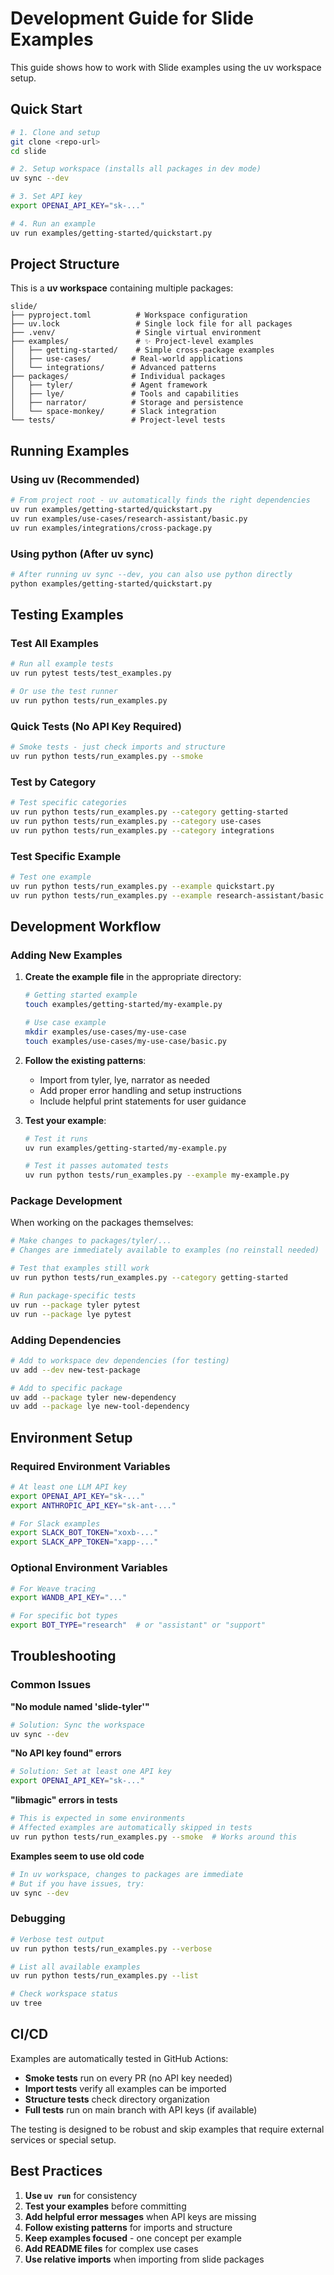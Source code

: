 # Development Guide for Slide Examples

This guide shows how to work with Slide examples using the uv workspace setup.

## Quick Start

```bash
# 1. Clone and setup
git clone <repo-url>
cd slide

# 2. Setup workspace (installs all packages in dev mode)
uv sync --dev

# 3. Set API key
export OPENAI_API_KEY="sk-..."

# 4. Run an example
uv run examples/getting-started/quickstart.py
```

## Project Structure

This is a **uv workspace** containing multiple packages:

```
slide/
├── pyproject.toml          # Workspace configuration
├── uv.lock                 # Single lock file for all packages
├── .venv/                  # Single virtual environment
├── examples/               # ✨ Project-level examples
│   ├── getting-started/    # Simple cross-package examples
│   ├── use-cases/         # Real-world applications
│   └── integrations/      # Advanced patterns
├── packages/              # Individual packages
│   ├── tyler/             # Agent framework
│   ├── lye/               # Tools and capabilities
│   ├── narrator/          # Storage and persistence
│   └── space-monkey/      # Slack integration
└── tests/                 # Project-level tests
```

## Running Examples

### Using uv (Recommended)

```bash
# From project root - uv automatically finds the right dependencies
uv run examples/getting-started/quickstart.py
uv run examples/use-cases/research-assistant/basic.py
uv run examples/integrations/cross-package.py
```

### Using python (After uv sync)

```bash
# After running uv sync --dev, you can also use python directly
python examples/getting-started/quickstart.py
```

## Testing Examples

### Test All Examples

```bash
# Run all example tests
uv run pytest tests/test_examples.py

# Or use the test runner
uv run python tests/run_examples.py
```

### Quick Tests (No API Key Required)

```bash
# Smoke tests - just check imports and structure
uv run python tests/run_examples.py --smoke
```

### Test by Category

```bash
# Test specific categories
uv run python tests/run_examples.py --category getting-started
uv run python tests/run_examples.py --category use-cases
uv run python tests/run_examples.py --category integrations
```

### Test Specific Example

```bash
# Test one example
uv run python tests/run_examples.py --example quickstart.py
uv run python tests/run_examples.py --example research-assistant/basic.py
```

## Development Workflow

### Adding New Examples

1. **Create the example file** in the appropriate directory:
   ```bash
   # Getting started example
   touch examples/getting-started/my-example.py
   
   # Use case example
   mkdir examples/use-cases/my-use-case
   touch examples/use-cases/my-use-case/basic.py
   ```

2. **Follow the existing patterns**:
   - Import from tyler, lye, narrator as needed
   - Add proper error handling and setup instructions
   - Include helpful print statements for user guidance

3. **Test your example**:
   ```bash
   # Test it runs
   uv run examples/getting-started/my-example.py
   
   # Test it passes automated tests
   uv run python tests/run_examples.py --example my-example.py
   ```

### Package Development

When working on the packages themselves:

```bash
# Make changes to packages/tyler/... 
# Changes are immediately available to examples (no reinstall needed)

# Test that examples still work
uv run python tests/run_examples.py --category getting-started

# Run package-specific tests  
uv run --package tyler pytest
uv run --package lye pytest
```

### Adding Dependencies

```bash
# Add to workspace dev dependencies (for testing)
uv add --dev new-test-package

# Add to specific package
uv add --package tyler new-dependency
uv add --package lye new-tool-dependency
```

## Environment Setup

### Required Environment Variables

```bash
# At least one LLM API key
export OPENAI_API_KEY="sk-..."
export ANTHROPIC_API_KEY="sk-ant-..."

# For Slack examples
export SLACK_BOT_TOKEN="xoxb-..."
export SLACK_APP_TOKEN="xapp-..."
```

### Optional Environment Variables

```bash  
# For Weave tracing
export WANDB_API_KEY="..."

# For specific bot types
export BOT_TYPE="research"  # or "assistant" or "support"
```

## Troubleshooting

### Common Issues

**"No module named 'slide-tyler'"**
```bash
# Solution: Sync the workspace
uv sync --dev
```

**"No API key found" errors**
```bash
# Solution: Set at least one API key
export OPENAI_API_KEY="sk-..."
```

**"libmagic" errors in tests**
```bash
# This is expected in some environments
# Affected examples are automatically skipped in tests
uv run python tests/run_examples.py --smoke  # Works around this
```

**Examples seem to use old code**
```bash
# In uv workspace, changes to packages are immediate
# But if you have issues, try:
uv sync --dev
```

### Debugging

```bash  
# Verbose test output
uv run python tests/run_examples.py --verbose

# List all available examples
uv run python tests/run_examples.py --list

# Check workspace status
uv tree
```

## CI/CD

Examples are automatically tested in GitHub Actions:

- **Smoke tests** run on every PR (no API key needed)
- **Import tests** verify all examples can be imported
- **Structure tests** check directory organization
- **Full tests** run on main branch with API keys (if available)

The testing is designed to be robust and skip examples that require external services or special setup.

## Best Practices

1. **Use `uv run`** for consistency
2. **Test your examples** before committing
3. **Add helpful error messages** when API keys are missing
4. **Follow existing patterns** for imports and structure
5. **Keep examples focused** - one concept per example
6. **Add README files** for complex use cases
7. **Use relative imports** when importing from slide packages